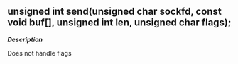 ## unsigned int send(unsigned char sockfd, const void buf[], unsigned int len, unsigned char flags);
***Description***

Does not handle flags

